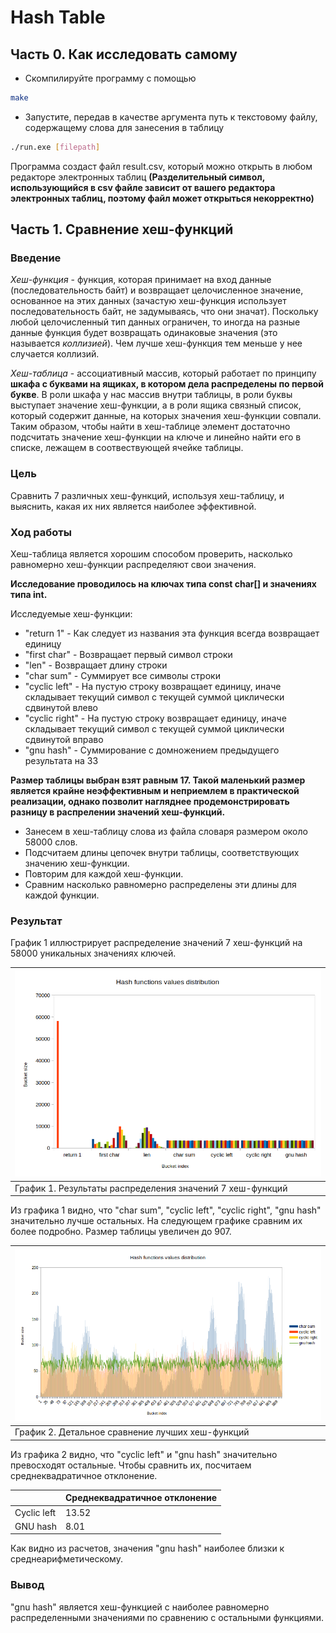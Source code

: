 # Hash Table


## Часть 0. Как исследовать самому


- Скомпилируйте программу с помощью

```sh
make
```

- Запустите, передав в качестве аргумента путь к текстовому файлу, содержащему слова для занесения в таблицу

```sh
./run.exe [filepath]
```

Программа создаст файл result.csv, который можно открыть в любом редакторе электронных таблиц **(Разделительный символ, использующийся в csv файле зависит от вашего редактора электронных таблиц, поэтому файл может открыться некорректно)**


## Часть 1. Сравнение хеш-функций


### Введение


*Хеш-функция* - функция, которая принимает на вход данные (последовательность байт) и возвращает целочисленное значение, основанное на этих данных (зачастую хеш-функция использует последовательность байт, не задумываясь, что они значат). Поскольку любой целочисленный тип данных ограничен, то иногда на разные данные функция будет возвращать одинаковые значения (это называется *коллизией*). Чем лучше хеш-функция тем меньше у нее случается коллизий.

*Хеш-таблица* - ассоциативный массив, который работает по принципу **шкафа с буквами на ящиках, в котором дела распределены по первой букве**. В роли шкафа у нас массив внутри таблицы, в роли буквы выступает значение хеш-функции, а в роли ящика связный список, который содержит данные, на которых значения хеш-функции совпали. Таким образом, чтобы найти в хеш-таблице элемент достаточно подсчитать значение хеш-функции на ключе и линейно найти его в списке, лежащем в соотвествующей ячейке таблицы.


### Цель


Сравнить 7 различных хеш-функций, используя хеш-таблицу, и выяснить, какая их них является наиболее эффективной.


### Ход работы


Хеш-таблица является хорошим способом проверить, насколько равномерно хеш-функции распределяют свои значения.

**Исследование проводилось на ключах типа const char[] и значениях типа int.**

Исследуемые хеш-функции:
- "return 1" - Как следует из названия эта функция всегда возвращает единицу
- "first char" - Возвращает первый символ строки
- "len" - Возвращает длину строки
- "char sum" - Суммирует все символы строки
- "cyclic left" - На пустую строку возвращает единицу, иначе складывает текущий символ с текущей суммой циклически сдвинутой влево
- "cyclic right" - На пустую строку возвращает единицу, иначе складывает текущий символ с текущей суммой циклически сдвинутой вправо
- "gnu hash" - Суммирование с домножением предыдущего результата на 33

**Размер таблицы выбран взят равным 17. Такой маленький размер является крайне неэффективным и неприемлем в практической реализации, однако позволит нагляднее продемонстрировать разницу в распрелении значений хеш-функций.**

- Занесем в хеш-таблицу слова из файла словаря размером около 58000 слов.
- Подсчитаем длины цепочек внутри таблицы, соответствующих значению хеш-функции.
- Повторим для каждой хеш-функции.
- Сравним насколько равномерно распределены эти длины для каждой функции.


### Результат


График 1 иллюстрирует распределение значений 7 хеш-функций на 58000 уникальных значениях ключей.

| ![all-cmp](assets/all-cmp.png)                           |
|:---------------------------------------------------------|
|График 1. Результаты распределения значений 7 хеш-функций |

Из графика 1 видно, что "char sum", "cyclic left", "cyclic right", "gnu hash" значительно лучше остальных. На следующем графике сравним их более подробно. Размер таблицы увеличен до 907.

| ![top4-cmp](assets/top4-cmp.png)                |
|:------------------------------------------------|
|График 2. Детальное сравнение лучших хеш-функций |

Из графика 2 видно, что "cyclic left" и "gnu hash" значительно превосходят остальные. Чтобы сравнить их, посчитаем среднеквадратичное отклонение.

|              | Среднеквадратичное отклонение |
| ------------ | ----------------------------- |
| Cyclic left  | 13.52                         |
| GNU hash     | 8.01                          |

Как видно из расчетов, значения "gnu hash" наиболее близки к среднеарифметическому.


### Вывод


"gnu hash" является хеш-функцией с наиболее равномерно распределенными значениями по сравнению с остальными функциями.
